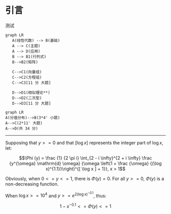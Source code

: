 # 引言



 测试
 ```mermaid
graph LR
    A(线性代数) --> B(基础)
    A --> C(主题)
    A --> D(应用)
    B --> B1(行列式)
    B-->B2(矩阵)

    C-->C1(向量组)
    C-->C2(方程组)
    C-->C3[11 分 大题]

    D-->D1(相似理论**)
    D-->D2(二次型)
    D-->D3[11 分 大题]

 ```

 ```mermaid
 graph LR
 A(分值分布)-->B(3*4' 小题)
 A-->C(2*11' 大题)
 A-->D(共 34 分)
 ```

 ---
 Supposing that $y >= 0$ and that $[\log x]$ represents the integer part of $\log x$, let:

$$\Phi (y) = \frac {1} {2 \pi i} \int_{2 - i \infty}^{2 + i \infty} \frac {y^{\omega} \mathrm{d} \omega} {\omega \left(1 + \frac {\omega} {(\log x)^{1.1}}\right)^{[ \log x ] + 1}}, x > 1$$

Obviously, when $0 <= y <= 1$, there is $\Phi(y) = 0$. For all $y >= 0$, $\Phi(y)$ is a non-decreasing function.

When $\log x>=10^4$ and $y>= e^{2{(\log x)}^{-0.1}}$, thus:

$$1 - x^{- 0.1} <= \Phi (y) <= 1$$